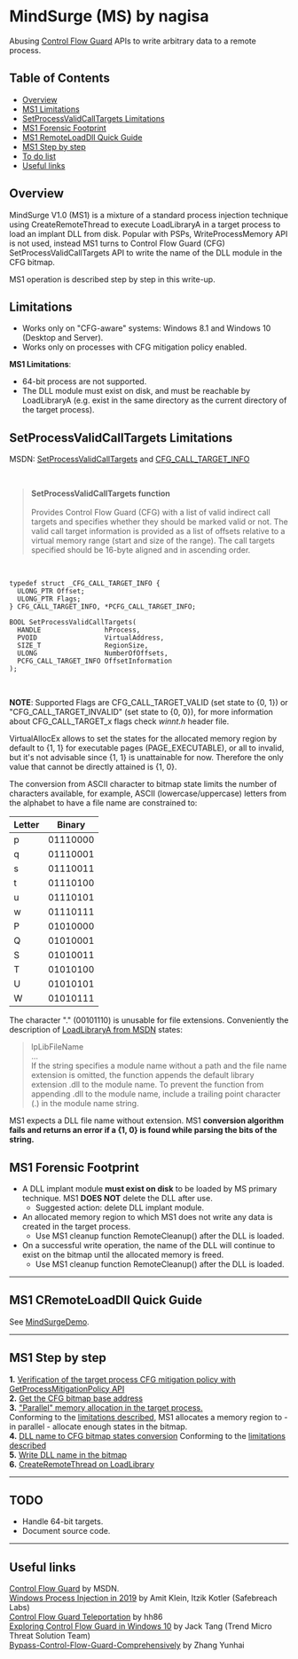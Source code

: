 # MindSurge (MS) by nagisa 
Abusing [Control Flow Guard](https://docs.microsoft.com/en-us/windows/win32/secbp/control-flow-guard) APIs to write arbitrary data to a remote process. 

## Table of Contents
* [Overview](#overview)
* [MS1 Limitations](#limitations)
* [SetProcessValidCallTargets Limitations](#api)
* [MS1 Forensic Footprint](#sysfootprint) <br>
* [MS1 RemoteLoadDll Quick Guide](#quickguide) <br>
* [MS1 Step by step](#steps) <br>
* [To do list](#todolist) <br>
* [Useful links](#links) <br>

<a name="overview" />

## Overview

MindSurge V1.0 (MS1) is a mixture of a standard process injection technique using CreateRemoteThread to execute LoadLibraryA in a target process to load an implant DLL from disk. Popular with PSPs, WriteProcessMemory API is not used, instead MS1 turns to Control Flow Guard (CFG) SetProcessValidCallTargets API to write the name of the DLL module in the CFG bitmap.

MS1 operation is described step by step in this write-up.

<a name="limitations" />

## Limitations

- Works only on "CFG-aware" systems: Windows 8.1 and Windows 10 (Desktop and Server).
- Works only on processes with CFG mitigation policy enabled.

__MS1 Limitations__:
- 64-bit process are not supported.
- The DLL module must exist on disk, and must be reachable by LoadLibraryA (e.g. exist in the same directory as the current directory of the target process).


<a name="api" />

## SetProcessValidCallTargets Limitations

MSDN: [SetProcessValidCallTargets](https://docs.microsoft.com/en-us/windows/win32/api/memoryapi/nf-memoryapi-setprocessvalidcalltargets) and [CFG_CALL_TARGET_INFO](https://docs.microsoft.com/en-us/windows/win32/memory/-cfg-call-target-info)

<br>

> **SetProcessValidCallTargets function**<br><br>Provides Control Flow Guard (CFG) with a list of valid indirect call targets and specifies whether they should be marked valid or not. The valid call target information is provided as a list of offsets relative to a virtual memory range (start and size of the range). The call targets specified should be 16-byte aligned and in ascending order.

<br>

```
typedef struct _CFG_CALL_TARGET_INFO {
  ULONG_PTR Offset;
  ULONG_PTR Flags;
} CFG_CALL_TARGET_INFO, *PCFG_CALL_TARGET_INFO;

BOOL SetProcessValidCallTargets(
  HANDLE                hProcess,
  PVOID                 VirtualAddress,
  SIZE_T                RegionSize,
  ULONG                 NumberOfOffsets,
  PCFG_CALL_TARGET_INFO OffsetInformation
);
```

<br>

__NOTE__: Supported Flags are CFG_CALL_TARGET_VALID (set state to {0, 1}) or "CFG_CALL_TARGET_INVALID" (set state to {0, 0}), for more information about CFG_CALL_TARGET_x flags check _winnt.h_ header file.

VirtualAllocEx allows to set the states for the allocated memory region by default to {1, 1} for executable pages (PAGE_EXECUTABLE), or all to invalid, but it's not advisable since {1, 1} is unattainable for now. Therefore the only value that cannot be directly attained is {1, 0}.

The conversion from ASCII character to bitmap state limits the number of characters available, for example, ASCII (lowercase/uppercase) letters from the alphabet to have a file name are constrained to:

Letter | Binary
-------|-------
p	| 01110000
q | 01110001
s	| 01110011
t | 01110100
u | 01110101
w | 01110111
P	| 01010000
Q | 01010001
S | 01010011
T | 01010100
U | 01010101
W | 01010111


The character "." (00101110) is unusable for file extensions. Conveniently the description of [LoadLibraryA from MSDN](https://docs.microsoft.com/en-us/windows/win32/api/libloaderapi/nf-libloaderapi-loadlibrarya) states:

> lpLibFileName <br>...<br>If the string specifies a module name without a path and the file name extension is omitted, the function appends the default library extension .dll to the module name. To prevent the function from appending .dll to the module name, include a trailing point character (.) in the module name string.

MS1 expects a DLL file name without extension.  MS1 **conversion algorithm fails and returns an error if a {1, 0} is found while parsing the bits of the string.**


<a name="sysfootprint" />

## MS1 Forensic Footprint

* A DLL implant module **must exist on disk** to be loaded by MS primary technique. MS1 **DOES NOT** delete the DLL after use.
    * Suggested action: delete DLL implant module.
* An allocated memory region to which MS1 does not write any data is created in the target process.
    * Use MS1 cleanup function RemoteCleanup() after the DLL is loaded.
* On a successful write operation, the name of the DLL will continue to exist on the bitmap until the allocated memory is freed.
    * Use MS1 cleanup function RemoteCleanup() after the DLL is loaded.

<a name="quickguide" />

---

## MS1 CRemoteLoadDll Quick Guide

See [MindSurgeDemo](https://github.com/ionagisa/MindSurgeDemo).

---

<a name="steps" />

## MS1 Step by step

**1.** [Verification of the target process CFG mitigation policy with GetProcessMitigationPolicy API](https://github.com/ionagisa/MindSurgeLib/blob/44a1b9fb8e1688b30e78e0eaed064544044b7853/src/ICRemoteLoadDll.cpp#L195) <br>
**2.** [Get the CFG bitmap base address](https://github.com/ionagisa/MindSurgeLib/blob/44a1b9fb8e1688b30e78e0eaed064544044b7853/src/ICRemoteLoadDll.cpp#L229) <br>
**3.** ["Parallel" memory allocation in the target process.](https://github.com/ionagisa/MindSurgeLib/blob/44a1b9fb8e1688b30e78e0eaed064544044b7853/src/ICRemoteLoadDll.cpp#L264) <br>
Conforming to the [limitations described](https://github.com/ionagisa/MindSurge/blob/master/README.md#tg1-and-setprocessvalidcalltargets-limitation), MS1 allocates a memory region to - in parallel - allocate enough states in the bitmap. <br>
**4.** [DLL name to CFG bitmap states conversion](https://github.com/ionagisa/MindSurgeLib/blob/44a1b9fb8e1688b30e78e0eaed064544044b7853/src/ICRemoteLoadDll.cpp#L367) Conforming to the [limitations described](https://github.com/ionagisa/MindSurge/blob/master/README.md#tg1-and-setprocessvalidcalltargets-limitation) <br>
**5.** [Write DLL name in the bitmap](https://github.com/ionagisa/MindSurgeLib/blob/44a1b9fb8e1688b30e78e0eaed064544044b7853/src/ICRemoteLoadDll.cpp#L424) <br>
**6.** [CreateRemoteThread on LoadLibrary](https://github.com/ionagisa/MindSurgeLib/blob/44a1b9fb8e1688b30e78e0eaed064544044b7853/src/ICRemoteLoadDll.cpp#L160) <br>

---
<a name="todolist" />

## TODO
* Handle 64-bit targets.
* Document source code.

---

<a name="links" />

## Useful links

[Control Flow Guard](https://docs.microsoft.com/en-us/windows/win32/secbp/control-flow-guard) by MSDN.<br>
[Windows Process Injection in 2019](https://i.blackhat.com/USA-19/Thursday/us-19-Kotler-Process-Injection-Techniques-Gotta-Catch-Them-All-wp.pdf) by Amit Klein, Itzik Kotler (Safebreach Labs)<br>
[Control Flow Guard Teleportation](https://github.com/86hh/PagedOut2/blob/master/CFGTeleport.pdf) by hh86<br>
[Exploring Control Flow Guard in Windows 10](https://documents.trendmicro.com/assets/wp/exploring-control-flow-guard-in-windows10.pdf) by Jack Tang (Trend Micro Threat Solution Team)<br>
[Bypass-Control-Flow-Guard-Comprehensively](https://www.blackhat.com/docs/us-15/materials/us-15-Zhang-Bypass-Control-Flow-Guard-Comprehensively-wp.pdf) by Zhang Yunhai<br>
